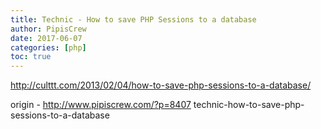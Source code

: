 ```yaml
---
title: Technic - How to save PHP Sessions to a database
author: PipisCrew
date: 2017-06-07
categories: [php]
toc: true
---
```


http://culttt.com/2013/02/04/how-to-save-php-sessions-to-a-database/

origin - http://www.pipiscrew.com/?p=8407 technic-how-to-save-php-sessions-to-a-database